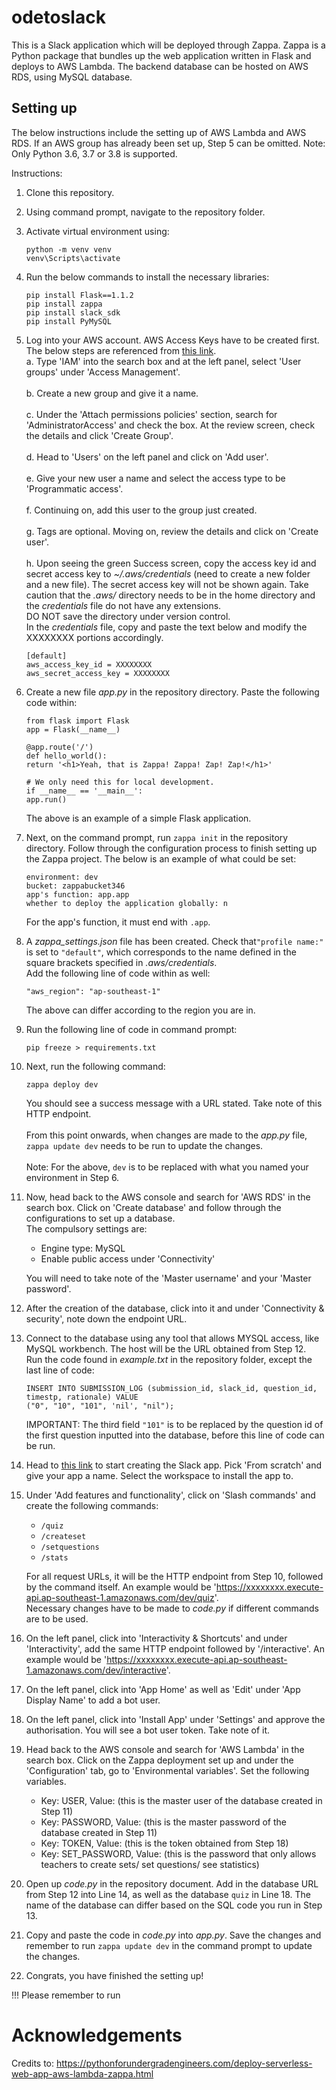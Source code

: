 # odetoslack 
This is a Slack application which will be deployed through Zappa. Zappa is a Python package that bundles up the web application written in Flask and deploys to AWS Lambda. The backend database can be hosted on AWS RDS, using MySQL database.

## Setting up
The below instructions include the setting up of AWS Lambda and AWS RDS. If an AWS group has already been set up, Step 5 can be omitted.
Note: Only Python 3.6, 3.7 or 3.8 is supported.

Instructions:
1. Clone this repository. 

2. Using command prompt, navigate to the repository folder.

3. Activate virtual environment using: <br/>
    ```
    python -m venv venv
    venv\Scripts\activate
    ```
4. Run the below commands to install the necessary libraries:
    ```
   pip install Flask==1.1.2
   pip install zappa
   pip install slack_sdk
   pip install PyMySQL
   ```

5. Log into your AWS account. AWS Access Keys have to be created first. The below steps are referenced from [this link](https://docs.aws.amazon.com/IAM/latest/UserGuide/getting-started_create-admin-group.html). <br/>
    a. Type 'IAM' into the search box and at the left panel, select 'User groups' under 'Access Management'.<br/><br/>
    b. Create a new group and give it a name. <br/><br/>
    c. Under the 'Attach permissions policies' section, search for 'AdministratorAccess' and check the box. At the review screen, check the details and click 'Create Group'.<br/><br/>
    d. Head to 'Users' on the left panel and click on 'Add user'. <br/><br/>
    e. Give your new user a name and select the access type to be 'Programmatic access'. <br/><br/>
    f. Continuing on, add this user to the group just created. <br/><br/>
    g. Tags are optional. Moving on, review the details and click on 'Create user'. <br/><br/>
    h. Upon seeing the green Success screen, copy the access key id and secret access key to *~/.aws/credentials* (need to create a new folder and a new file). The secret access key will not be shown again. Take caution that the *.aws/* directory needs to be in the home directory and the *credentials* file do not have any extensions. <br/>
    DO NOT save the directory under version control. <br/>
    In the *credentials* file, copy and paste the text below and modify the XXXXXXXX portions accordingly.<br/>
    ```
    [default]
    aws_access_key_id = XXXXXXXX
    aws_secret_access_key = XXXXXXXX
   ```  
   
6. Create a new file *app.py* in the repository directory. Paste the following code within:
    ```
   from flask import Flask
   app = Flask(__name__)
   
   @app.route('/')
   def hello_world():
    return '<h1>Yeah, that is Zappa! Zappa! Zap! Zap!</h1>'
   
   # We only need this for local development.
   if __name__ == '__main__':
    app.run()
   ```
   The above is an example of a simple Flask application.

7. Next, on the command prompt, run ```zappa init``` in the repository directory. Follow through the configuration process to finish setting up the Zappa project. The below is an example of what could be set:
    ```
   environment: dev
   bucket: zappabucket346
   app's function: app.app
   whether to deploy the application globally: n
   ``` 
   For the app's function, it must end with ```.app```.

8. A *zappa_settings.json* file has been created. Check that```"profile name:"``` is set to ```"default"```, which corresponds to the name defined in the square brackets specified in *.aws/credentials*. <br/>
    Add the following line of code within as well:
    ```
   "aws_region": "ap-southeast-1"
   ```
   The above can differ according to the region you are in.

9. Run the following line of code in command prompt:
    ```
   pip freeze > requirements.txt
   ```

10. Next, run the following command:
    ```
    zappa deploy dev
    ```
    You should see a success message with a URL stated. Take note of this HTTP endpoint. <br/><br/>
    From this point onwards, when changes are made to the *app.py* file, ```zappa update dev``` needs to be run to update the changes. <br/><br/> 
    Note: For the above, ```dev``` is to be replaced with what you named your environment in Step 6.

11. Now, head back to the AWS console and search for 'AWS RDS' in the search box. Click on 'Create database' and follow through the configurations to set up a database. <br/>
    The compulsory settings are: 
    - Engine type: MySQL
    - Enable public access under 'Connectivity'
    
    You will need to take note of the 'Master username' and your 'Master password'.

12. After the creation of the database, click into it and under 'Connectivity & security', note down the endpoint URL.
    
13. Connect to the database using any tool that allows MYSQL access, like MySQL workbench. The host will be the URL obtained from Step 12. <br/>
    Run the code found in *example.txt* in the repository folder, except the last line of code:
    ```
    INSERT INTO SUBMISSION_LOG (submission_id, slack_id, question_id, timestp, rationale) VALUE
    ("0", "10", "101", 'nil', "nil");
    ```
    IMPORTANT: The third field ```"101"``` is to be replaced by the question id of the first question inputted into the database, before this line of code can be run.

14. Head to [this link](https://api.slack.com/apps) to start creating the Slack app. Pick 'From scratch' and give your app a name. Select the workspace to install the app to. 

15. Under 'Add features and functionality', click on 'Slash commands' and create the following commands:
    - ```/quiz```
    - ```/createset```
    - ```/setquestions```
    - ```/stats```
    
    For all request URLs, it will be the HTTP endpoint from Step 10, followed by the command itself. An example would be 'https://xxxxxxxx.execute-api.ap-southeast-1.amazonaws.com/dev/quiz'. <br/>
    Necessary changes have to be made to *code.py* if different commands are to be used.
    
16. On the left panel, click into 'Interactivity & Shortcuts' and under 'Interactivity', add the same HTTP endpoint followed by '/interactive'. An example would be 'https://xxxxxxxx.execute-api.ap-southeast-1.amazonaws.com/dev/interactive'. 

17. On the left panel, click into 'App Home' as well as 'Edit' under 'App Display Name' to add a bot user. 

18. On the left panel, click into 'Install App' under 'Settings' and approve the authorisation. You will see a bot user token. Take note of it.

19. Head back to the AWS console and search for 'AWS Lambda' in the search box. Click on the Zappa deployment set up and under the 'Configuration' tab, go to 'Environmental variables'. Set the following variables. 
    - Key: USER, Value: (this is the master user of the database created in Step 11)
    - Key: PASSWORD, Value: (this is the master password of the database created in Step 11)
    - Key: TOKEN, Value: (this is the token obtained from Step 18)
    - Key: SET_PASSWORD, Value: (this is the password that only allows teachers to create sets/ set questions/ see statistics)

20. Open up *code.py* in the repository document. Add in the database URL from Step 12 into Line 14, as well as the database ```quiz``` in Line 18. The name of the database can differ based on the SQL code you run in Step 13.

21. Copy and paste the code in *code.py* into *app.py*. Save the changes and remember to run ```zappa update dev``` in the command prompt to update the changes.

22. Congrats, you have finished the setting up!

!!! Please remember to run 



# Acknowledgements
Credits to:
https://pythonforundergradengineers.com/deploy-serverless-web-app-aws-lambda-zappa.html
